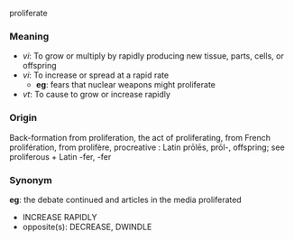 proliferate
### Meaning
+ _vi_: To grow or multiply by rapidly producing new tissue, parts, cells, or offspring
+ _vi_: To increase or spread at a rapid rate
    + __eg__: fears that nuclear weapons might proliferate
+ _vt_: To cause to grow or increase rapidly

### Origin

Back-formation from proliferation, the act of proliferating, from French prolifération, from prolifère, procreative : Latin prōlēs, prōl-, offspring; see proliferous + Latin -fer, -fer

### Synonym

__eg__: the debate continued and articles in the media proliferated

+ INCREASE RAPIDLY
+ opposite(s): DECREASE, DWINDLE


